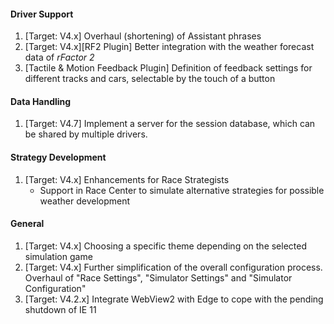 #### Driver Support
  1. [Target: V4.x] Overhaul (shortening) of Assistant phrases
  2. [Target: V4.x][RF2 Plugin] Better integration with the weather forecast data of *rFactor 2*
  3. [Tactile & Motion Feedback Plugin] Definition of feedback settings for different tracks and cars, selectable by the touch of a button

#### Data Handling
  1. [Target: V4.7] Implement a server for the session database, which can be shared by multiple drivers.
  
#### Strategy Development
  1. [Target: V4.x] Enhancements for Race Strategists
	 - Support in Race Center to simulate alternative strategies for possible weather development

#### General
  1. [Target: V4.x] Choosing a specific theme depending on the selected simulation game
  2. [Target: V4.x] Further simplification of the overall configuration process. Overhaul of "Race Settings", "Simulator Settings" and "Simulator Configuration"
  3. [Target: V4.2.x] Integrate WebView2 with Edge to cope with the pending shutdown of IE 11